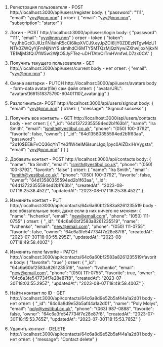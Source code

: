 <!-- USER -->

1. Регистрация пользователя - POST
http://localhost:3000/api/users/register
    body:
        {
        "password": "111",
        "email": "yyy@nnn.nnn"
        }
    ответ:
        {
        "email": "yyy@nnn.nnn",
        "subscription": "starter"
        }

2. Логин - POST
http://localhost:3000/api/users/login
    body:
        {
        "password": "111",
        "email": "yyy@nnn.nnn"
        }
    ответ - token
        {
        "token": "eyJhbGciOiJIUzI1NiIsInR5cCI6IkpXVCJ9.eyJpZCI6IjY0ZDEzNTgwMzU1NTk0ZWQyYjFmNjNhYSIsImlhdCI6MTY5MTQzMjQzNywiZXhwIjoxNjkxNTE1MjM3fQ.l7fW5w2WjtO5JyFTez-uDHTAtnOlTmHVmfwLD7zx0CA"
        }

3. Получить текущего пользователя - GET
http://localhost:3000/api/users/current
    body - нет
    ответ:
        {
        "email": "yyy@nnn.nnn"
        }
4. Смана аватарки - PUTCH
http://localhost:3000/api/users/avatars
    body - form-data
    avatar(file) сам файл
    ответ:
        {
        "avatarURL": "avatars\\1691518375790-904011107_avatar.jpg"
        }

5. Разлогиниться- POST
http://localhost:3000/api/users/signout
    body:
        {
        "email": "yyy@nnn.nnn"
        }
    ответ:
        {
        "message": "Signout success"
        }

<!-- CONTACTS -->
<!-- обязательно вставить токен, получнный при логинизации: Authorization => Bearer Token -->

1. Получить все контакты - GET
http://localhost:3000/api/users/contacts
    body - нет
    ответ:
        [
            {
            "_id": "64d13722355594ed2b1f63b1",
            "name": "Ira Smith",
            "email": "ismith@vestibul.co.uk",
            "phone": "(050) 100-3792",
            "favorite": false,
            "owner": {
                "_id": "64d13580355594ed2b1f63aa",
                "password": "$2a$10$EEIkFvCQ36qYnTYe3flW4eIM6lsunLIgoj1pyc0AIZDxlHrVygsta",
                "email": "yyy@nnn.nnn"
                }
            }
        ]

2. Добавить контакт - POST
http://localhost:3000/api/contacts
    body:
        {
        "name": "Ira Smith",
        "email": "ismith@vestibul.co.uk",
        "phone": "(050) 100-3792",
        "favorite": "false"
        } 
    ответ:
        {
        "name": "Ira Smith",
        "email": "ismith@vestibul.co.uk",
        "phone": "(050) 100-3792",
        "favorite": false,
        "owner": "64d13580355594ed2b1f63aa",
        "_id": "64d13722355594ed2b1f63b1",
        "createdAt": "2023-08-07T18:25:38.452Z",
        "updatedAt": "2023-08-07T18:25:38.452Z"
        }

3. Изменить контакт - PUT
http://localhost:3000/api/contacts/64c6a60bf2583a8261235519
    body - все обязательные поля, даже если в них ничего не меняем:
        {
        "name": "Ivchenko",
        "email": "new@email.com",
        "phone": "(050) 111-0755"
        }
    ответ:
        {
        "_id": "64c6a60bf2583a8261235519",
        "name": "Ivchenko",
        "email": "new@email.com",
        "phone": "(050) 111-0755",
        "favorite": false,
        "owner": "64c6a3fe547734f7e28e87f8",
        "createdAt": "2023-07-30T18:03:55.295Z",
        "updatedAt": "2023-08-07T18:49:58.400Z"
        }

4. Изменить поле favorite - PATCH
http://localhost:3000/api/contacts/64c6a60bf2583a8261235519/favorite
    body:
        {
        "favorite": "true"
        }
    ответ:
        {
        "_id": "64c6a60bf2583a8261235519",
        "name": "Ivchenko",
        "email": "new@email.com",
        "phone": "(050) 111-0755",
        "favorite": true,
        "owner": "64c6a3fe547734f7e28e87f8",
        "createdAt": "2023-07-30T18:03:55.295Z",
        "updatedAt": "2023-08-07T18:49:58.400Z"
        }

5. Найти контакт по ID - GET
http://localhost:3000/api/contacts/64c6a8d9e52b5af44a1a2d01 
    body - нет
    ответ: 
        {
        "_id": "64c6a8d9e52b5af44a1a2d01",
        "name": "Poly Molys",
        "email": "poly@vestibul.co.uk",
        "phone": "(063) 987-0888",
        "favorite": false,
        "owner": "64c6a3fe547734f7e28e87f8",
        "createdAt": "2023-07-30T18:15:53.765Z",
        "updatedAt": "2023-07-30T18:15:53.765Z"
    }

6. Удалить контакт - DELETE
http://localhost:3000/api/contacts/64c6a8d9e52b5af44a1a2d01 
    body - нет
    ответ:
        {
        "message": "Contact delete"
        }
